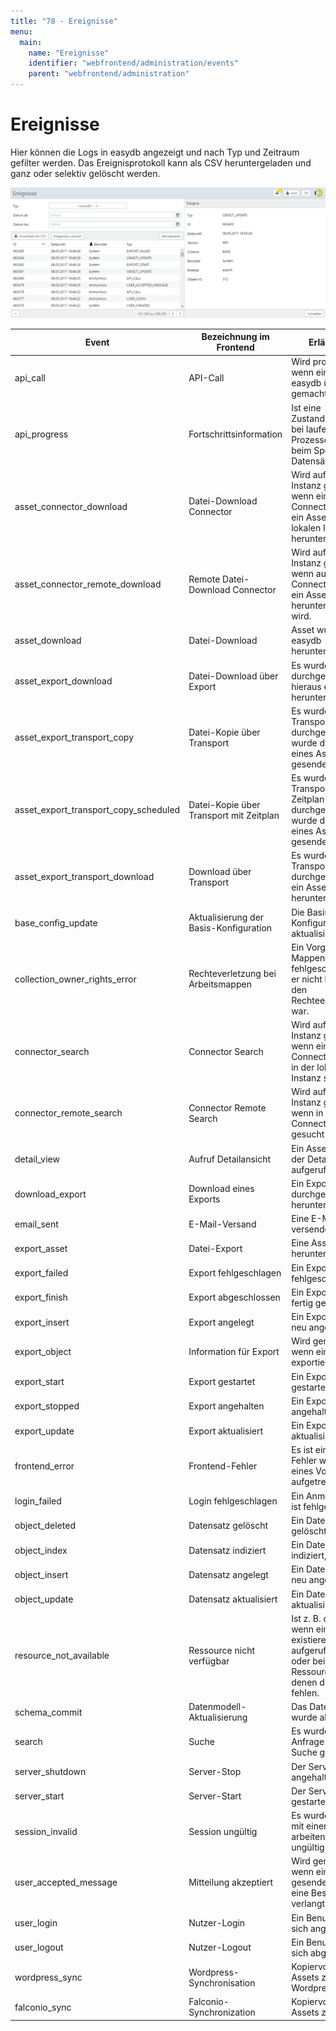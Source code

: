 ```yaml
---
title: "78 - Ereignisse"
menu:
  main:
    name: "Ereignisse"
    identifier: "webfrontend/administration/events"
    parent: "webfrontend/administration"
---
```

# Ereignisse

Hier können die Logs in easydb angezeigt und nach Typ und Zeitraum gefilter werden. Das Ereignisprotokoll kann als CSV heruntergeladen und ganz oder selektiv gelöscht werden.

![*Protokollierte Ereignisse*](events.png)

| Event | Bezeichnung im Frontend | Erläuterung |
|---|---|---|
|api_call |API-Call | Wird protokolliert, wenn ein Aufruf in easydb über API gemacht wird. |
|api_progress |Fortschrittsinformation | Ist eine Zustandsinformation bei laufenden Prozessen, z. B. beim Speichern von Datensätzen. |
|asset_connector_download |Datei-Download Connector | Wird auf der lokalen Instanz geloogt, wenn eine Connector-Instanz ein Asset aus der lokalen Instanz herunterlädt. |
|asset_connector_remote_download |Remote Datei-Download Connector | Wird auf der lokalen Instanz geloogt, wenn aus einer Connector-Instanz ein Asset heruntergeladen wird. |
|asset_download |Datei-Download | Asset wurde aus easydb heruntergeladen. |
|asset_export_download |Datei-Download über Export | Es wurde ein Export durchgeführt und hieraus ein Asset herunterladen. |
|asset_export_transport_copy |Datei-Kopie über Transport | Es wurde ein Transport durchgeführt. Dabei wurde die Kopie eines Assets gesendet. |
|asset_export_transport_copy_scheduled |Datei-Kopie über Transport mit Zeitplan | Es wurde ein Transport mit Zeitplan durchgeführt. Dabei wurde die Kopie eines Assets gesendet. |
|asset_export_transport_download |Download über Transport | Es wurde ein Transport durchgeführt und ein Asset heruntergeladen. |
|base_config_update |Aktualisierung der Basis-Konfiguration | Die Basis-Konfiguration wurde aktualisiert. |
|collection_owner_rights_error |Rechteverletzung bei Arbeitsmappen | Ein Vorgang für Mappen ist fehlgeschlagen, da er nicht konform mit den Rechteeinstellungen war. |
|connector_search |Connector Search | Wird auf der lokalen Instanz geloogt, wenn eine Connector-Instanz in der lokalen Instanz sucht. |
|connector_remote_search |Connector Remote Search | Wird auf der lokalen Instanz geloogt, wenn in einer Connector-Instanz gesucht wird. |
|detail_view |Aufruf Detailansicht | Ein Asset wurde in der Detailansicht aufgerufen |
|download_export |Download eines Exports | Ein Export wurde durchgeführt und heruntergeladen. |
|email_sent |E-Mail-Versand | Eine E-Mail wurde versendet. |
|export_asset |Datei-Export | Eine Asset wurde heruntergeladen. |
|export_failed |Export fehlgeschlagen | Ein Export ist fehlgeschlagen. |
|export_finish |Export abgeschlossen | Ein Export wurde fertig gestellt. |
|export_insert |Export angelegt | Ein Export wurde neu angelegt. |
|export_object |Information für Export | Wird generiert, wenn ein Datensatz exportiert wird. |
|export_start |Export gestartet | Ein Export wurde gestartet. |
|export_stopped |Export angehalten | Ein Export wurde angehalten. |
|export_update |Export aktualisiert | Ein Export wurde aktualisiert. |
|frontend_error |Frontend-Fehler | Es ist ein Frontend-Fehler während eines Vorgang aufgetreten. |
|login_failed |Login fehlgeschlagen | Ein Anmeldeversuch ist fehlgeschlagen. |
|object_deleted |Datensatz gelöscht | Ein Datensatz wurde gelöscht. |
|object_index |Datensatz indiziert | Ein Datensatz wurde indiziert, |
|object_insert |Datensatz angelegt | Ein Datensatz wurde neu angelegt. |
|object_update |Datensatz aktualisiert | Ein Datensatz wurde aktualisiert. |
|resource_not_available |Ressource nicht verfügbar | Ist z. B. der Fall, wenn eine nicht existierende URL aufgerufen wird oder bei Ressourcen, zu denen die Rechte fehlen. |
|schema_commit |Datenmodell-Aktualisierung | Das Datenmodell wurde aktualisiert. |
|search |Suche | Es wurde eine Anfrage über die Suche gesendet. |
|server_shutdown |Server-Stop | Der Server wurde angehalten. |
|server_start |Server-Start | Der Server wurde gestartet. |
|session_invalid |Session ungültig | Es wurde versucht, mit einer Session zu arbeiten, die bereits ungültig war. |
|user_accepted_message | Mitteilung akzeptiert | Wird generiert, wenn eine Nachricht gesendet wurde, die eine Bestätigung verlangt. |
|user_login |Nutzer-Login | Ein Benutzer hat sich angemeldet. |
|user_logout |Nutzer-Logout | Ein Benutzer hat sich abgemeldet |
|wordpress_sync |Wordpress-Synchronisation | Kopiervorgang von Assets zu Wordpress.|
| falconio_sync | Falconio-Synchronization | Kopiervorgang von Assets zu Falcon.io |
